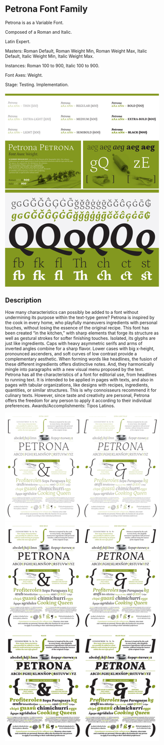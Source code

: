 # Petrona Font Family 

Petrona is as a Variable Font.

Composed of a Roman and Italic.

Latin Expert. 

Masters: Roman Default, Roman Weight Min, Roman Weight Max, Italic Default, Italic Weight Min, Italic Weight Max.

Instances: Roman 100 to 900, Italic 100 to 900.

Font Axes: Weight.

Stage: Testing. Implementation.

![sample of fonts in use](Proofs/PDF&JPG/ProofWIPPetronaSpecimenHoriz-1.jpg)
![sample of fonts in use](Proofs/PDF&JPG/ProofWIPPetronaSpecimenHoriz-2.jpg)


## Description 

How many characteristics can possibly be added to a font without undermining its purpose within the text-type genre? Petrona is inspired by the cook in every home, who playfully maneuvers ingredients with personal touches, without losing the essence of the original recipe. This font has been created “in the kitchen,” with sharp elements that forge its structure as well as gestural strokes for softer finishing touches. Isolated, its glyphs are just like ingredients. Caps with heavy asymmetric serifs and arms of inverted angles combine for a sharp flavor. Lower cases with big x-height, pronounced ascenders, and soft curves of low contrast provide a complementary aesthetic. When forming words like headlines, the fusion of these different ingredients offers distinctive notes. And, they harmonically mingle into paragraphs with a new visual menu proposed by the text. Petrona has all the characteristics of a font for editorial use, from headlines to running text. It is intended to be applied in pages with texts, and also in pages with tabular organizations, like designs with recipes, ingredients, quantities, or similar structures. This is why connoisseurs recommend it for culinary texts. However, since taste and creativity are personal, Petrona offers the freedom for any person to apply it according to their individual preferences. Awards/Accomplishments: Tipos Latinos. 

![sample of fonts in use](Proofs/PDF&JPG/ProofWIPPetronaSpecimenVert-2.jpg)
![sample of fonts in use](Proofs/PDF&JPG/ProofWIPPetronaSpecimenVert-6.jpg)
![sample of fonts in use](Proofs/PDF&JPG/ProofWIPPetronaSpecimenVert-9.jpg)
